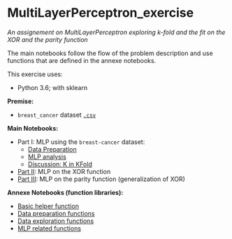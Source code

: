 # MultiLayerPerceptron_exercise

_An assignement on MultiLayerPerceptron exploring k-fold and the fit on the XOR and the parity function_

The main notebooks follow the flow of the problem description and use functions that are defined in the annexe notebooks.

This exercise uses:
- Python 3.6; with sklearn

**Premise:**

+ `breast_cancer` dataset [`.csv`](https://github.com/eolecvk/MultiLayerPerceptron_exercise/blob/master/data.csv)


**Main Notebooks:**

+ Part I: MLP using the `breast-cancer` dataset:
    * [Data Preparation](https://github.com/eolecvk/MultiLayerPerceptron_exercise/blob/master/1_data_preparation.ipynb)
    * [MLP analysis](https://github.com/eolecvk/MultiLayerPerceptron_exercise/blob/master/1_MLP.ipynb)
    * [Discussion: K in KFold](https://github.com/eolecvk/MultiLayerPerceptron_exercise/blob/master/1_discussion_kfold.ipynb)
+ [Part II](https://github.com/eolecvk/MultiLayerPerceptron_exercise/blob/master/2_XOR.ipynb): MLP on the XOR function
+ [Part III](https://github.com/eolecvk/MultiLayerPerceptron_exercise/blob/master/2_XOR.ipynb): MLP on the parity function (generalization of XOR)

**Annexe Notebooks (function libraries):**

+ [Basic helper function](https://github.com/eolecvk/MultiLayerPerceptron_exercise/blob/master/utils/helper_functions.ipynb)
+ [Data preparation functions](https://github.com/eolecvk/MultiLayerPerceptron_exercise/blob/master/utils/preparation.ipynb)
+ [Data exploration functions](https://github.com/eolecvk/MultiLayerPerceptron_exercise/blob/master/utils/exploration.ipynb) 
+ [MLP related functions](https://github.com/eolecvk/MultiLayerPerceptron_exercise/blob/master/utils/MLP_utils.ipynb)
